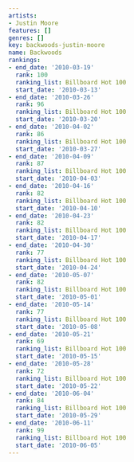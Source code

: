 ```yaml
---
artists:
- Justin Moore
features: []
genres: []
key: backwoods-justin-moore
name: Backwoods
rankings:
- end_date: '2010-03-19'
  rank: 100
  ranking_list: Billboard Hot 100
  start_date: '2010-03-13'
- end_date: '2010-03-26'
  rank: 96
  ranking_list: Billboard Hot 100
  start_date: '2010-03-20'
- end_date: '2010-04-02'
  rank: 86
  ranking_list: Billboard Hot 100
  start_date: '2010-03-27'
- end_date: '2010-04-09'
  rank: 87
  ranking_list: Billboard Hot 100
  start_date: '2010-04-03'
- end_date: '2010-04-16'
  rank: 82
  ranking_list: Billboard Hot 100
  start_date: '2010-04-10'
- end_date: '2010-04-23'
  rank: 82
  ranking_list: Billboard Hot 100
  start_date: '2010-04-17'
- end_date: '2010-04-30'
  rank: 77
  ranking_list: Billboard Hot 100
  start_date: '2010-04-24'
- end_date: '2010-05-07'
  rank: 82
  ranking_list: Billboard Hot 100
  start_date: '2010-05-01'
- end_date: '2010-05-14'
  rank: 77
  ranking_list: Billboard Hot 100
  start_date: '2010-05-08'
- end_date: '2010-05-21'
  rank: 69
  ranking_list: Billboard Hot 100
  start_date: '2010-05-15'
- end_date: '2010-05-28'
  rank: 72
  ranking_list: Billboard Hot 100
  start_date: '2010-05-22'
- end_date: '2010-06-04'
  rank: 84
  ranking_list: Billboard Hot 100
  start_date: '2010-05-29'
- end_date: '2010-06-11'
  rank: 99
  ranking_list: Billboard Hot 100
  start_date: '2010-06-05'
---
```


